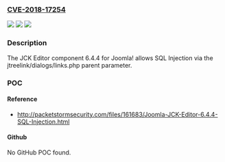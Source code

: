 ### [CVE-2018-17254](https://cve.mitre.org/cgi-bin/cvename.cgi?name=CVE-2018-17254)
![](https://img.shields.io/static/v1?label=Product&message=n%2Fa&color=blue)
![](https://img.shields.io/static/v1?label=Version&message=n%2Fa&color=blue)
![](https://img.shields.io/static/v1?label=Vulnerability&message=n%2Fa&color=brighgreen)

### Description

The JCK Editor component 6.4.4 for Joomla! allows SQL Injection via the jtreelink/dialogs/links.php parent parameter.

### POC

#### Reference
- http://packetstormsecurity.com/files/161683/Joomla-JCK-Editor-6.4.4-SQL-Injection.html

#### Github
No GitHub POC found.

